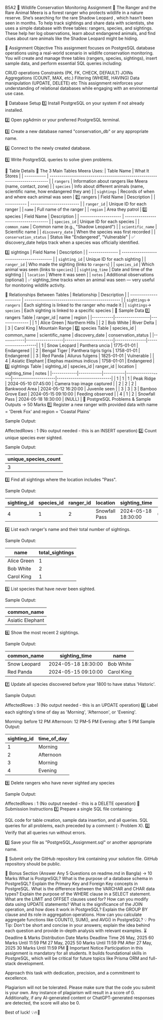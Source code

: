 B5A2
🐆 Wildlife Conservation Monitoring Assignment
🌿 The Ranger and the Rare Animal
Meera is a forest ranger who protects wildlife in a nature reserve. She’s searching for the rare Shadow Leopard , which hasn’t been seen in months. To help track sightings and share data with scientists, she uses a simple database with three tables: rangers, species, and sightings. These help her log observations, learn about endangered animals, and find clues about rare animals like the Shadow Leopard might be hiding.

📜 Assignment Objective
This assignment focuses on PostgreSQL database operations using a real-world scenario in wildlife conservation monitoring. You will create and manage three tables (rangers, species, sightings), insert sample data, and perform essential SQL queries including:

CRUD operations
Constraints (PK, FK, CHECK, DEFAULT)
JOINs
Aggregations (COUNT, MAX, etc.)
Filtering (WHERE, HAVING)
Data manipulation (UPDATE, DELETE) etc
This assignment reinforces your understanding of relational databases while engaging with an environmental use case.

📂 Database Setup
1️⃣ Install PostgreSQL on your system if not already installed.

2️⃣ Open pgAdmin or your preferred PostgreSQL terminal.

3️⃣ Create a new database named "conservation_db" or any appropriate name.

4️⃣ Connect to the newly created database.

5️⃣ Write PostgreSQL queries to solve given problems.

📂 Table Details
🧱 The 3 Main Tables Meera Uses:
| Table Name  | What It Stores                                                                |
| ----------- | ----------------------------------------------------------------------------- |
| `rangers`   | Information about rangers like Meera (name, contact, zone)                    |
| `species`   | Info about different animals (name, scientific name, how endangered they are) |
| `sightings` | Records of when and where each animal was seen                                |
1️⃣ rangers
| Field Name  | Description               |
| ----------- | ------------------------- |
| `ranger_id` | Unique ID for each ranger |
| `name`      | Full name of the ranger   |
| `region`    | Area they patrol          |
2️⃣ species
| Field Name            | Description                            |
| --------------------- | -------------------------------------- |
| `species_id`          | Unique ID for each species             |
| `common_name`         | Common name (e.g., "Shadow Leopard")   |
| `scientific_name`     | Scientific name                        |
| `discovery_date`      | When the species was first recorded    |
| `conservation_status` | Status like "Endangered", "Vulnerable" |
✅ discovery_date helps track when a species was officially identified.

3️⃣ sightings
| Field Name      | Description                                |
| --------------- | ------------------------------------------ |
| `sighting_id`   | Unique ID for each sighting                |
| `ranger_id`     | Who made the sighting (links to `rangers`) |
| `species_id`    | Which animal was seen (links to `species`) |
| `sighting_time` | Date and time of the sighting              |
| `location`      | Where it was seen                          |
| `notes`         | Additional observations (optional)         |
✅ sighting_time tracks when an animal was seen — very useful for monitoring wildlife activity.

🔗 Relationships Between Tables
| Relationship           | Description                                       |
| ---------------------- | ------------------------------------------------- |
| `sightings`→ `rangers` | Each sighting is linked to the ranger who made it |
| `sightings`→ `species` | Each sighting is linked to a specific species     |
📂 Sample Data
1️⃣ rangers Table
| ranger_id | name             | region         |
|-----------|------------------|--------------- |
| 1         | Alice Green      | Northern Hills |
| 2         | Bob White        | River Delta    |
| 3         | Carol King       | Mountain Range |
2️⃣ species Table
| species_id | common_name       | scientific_name         | discovery_date | conservation_status |
|------------|-------------------|-------------------------|----------------|---------------------|
| 1          | Snow Leopard      | Panthera uncia          | 1775-01-01     | Endangered          |
| 2          | Bengal Tiger      | Panthera tigris tigris  | 1758-01-01     | Endangered          |
| 3          | Red Panda         | Ailurus fulgens         | 1825-01-01     | Vulnerable          |
| 4          | Asiatic Elephant  | Elephas maximus indicus | 1758-01-01     | Endangered          |
3️⃣ sightings Table
| sighting_id | species_id | ranger_id | location          | sighting_time        | notes                      |
|-------------|------------|-----------|-------------------|----------------------|----------------------------|
| 1           | 1          | 1         | Peak Ridge        | 2024-05-10 07:45:00  | Camera trap image captured |
| 2           | 2          | 2         | Bankwood Area     | 2024-05-12 16:20:00  | Juvenile seen              |
| 3           | 3          | 3         | Bamboo Grove East | 2024-05-15 09:10:00  | Feeding observed           |
| 4           | 1          | 2         | Snowfall Pass     | 2024-05-18 18:30:00  | (NULL)                     |
📂 PostgreSQL Problems & Sample Outputs → 50 Marks
1️⃣ Register a new ranger with provided data with name = 'Derek Fox' and region = 'Coastal Plains'

Sample Output:

AffectedRows : 1
(No output needed - this is an INSERT operation)
2️⃣ Count unique species ever sighted.

Sample Output:

| unique_species_count |
| ---------------------|
| 3                    |
3️⃣ Find all sightings where the location includes "Pass".

Sample Output:

| sighting_id | species_id | ranger_id | location      | sighting_time       | notes  |
| ------------|------------|-----------|---------------|---------------------|--------|
| 4           | 1          | 2         | Snowfall Pass | 2024-05-18 18:30:00 | (NULL) |
4️⃣ List each ranger's name and their total number of sightings.

Sample Output:

| name        | total_sightings |
|-------------|-----------------|
| Alice Green | 1               |
| Bob White   | 2               |
| Carol King  | 1               |
5️⃣ List species that have never been sighted.

Sample Output:

| common_name      |
|------------------|
| Asiatic Elephant |
6️⃣ Show the most recent 2 sightings.

Sample Output:

| common_name   | sighting_time        | name        |
|---------------|----------------------|-------------|
| Snow Leopard  | 2024-05-18 18:30:00  | Bob White   |
| Red Panda     | 2024-05-15 09:10:00  | Carol King  |
7️⃣ Update all species discovered before year 1800 to have status 'Historic'.

Sample Output:

AffectedRows : 3
(No output needed - this is an UPDATE operation)
8️⃣ Label each sighting's time of day as 'Morning', 'Afternoon', or 'Evening'.

Morning: before 12 PM
Afternoon: 12 PM–5 PM
Evening: after 5 PM
Sample Output:

| sighting_id | time_of_day |
|-------------|-------------|
| 1           | Morning     |
| 2           | Afternoon   |
| 3           | Morning     |
| 4           | Evening     |
9️⃣ Delete rangers who have never sighted any species

Sample Output:

AffectedRows : 1
(No output needed - this is a DELETE operation)
📂 Submission Instructions
1️⃣ Prepare a single SQL file containing:

SQL code for table creation, sample data insertion, and all queries.
SQL queries for all problems, each preceded by a comment (- Problem X).
2️⃣ Verify that all queries run without errors.

3️⃣ Save your file as "PostgreSQL_Assignment.sql" or another appropriate name.

🔹 Submit only the GitHub repository link containing your solution file. GitHub repository should be public.

📂 Bonus Section (Answer Any 5 Questions on readme.md in Bangla) → 10 Marks
What is PostgreSQL?
What is the purpose of a database schema in PostgreSQL?
Explain the Primary Key and Foreign Key concepts in PostgreSQL.
What is the difference between the VARCHAR and CHAR data types?
Explain the purpose of the WHERE clause in a SELECT statement.
What are the LIMIT and OFFSET clauses used for?
How can you modify data using UPDATE statements?
What is the significance of the JOIN operation, and how does it work in PostgreSQL?
Explain the GROUP BY clause and its role in aggregation operations.
How can you calculate aggregate functions like COUNT(), SUM(), and AVG() in PostgreSQL?
💡 Pro Tip: Don't be short and concise in your answers; explain the idea behind each question and provide in-depth analysis with relevant examples.
⏳ Deadline & Marks Distribution
Date	Marks	Deadline Time
26 May, 2025	60 Marks	Until 11:59 PM
27 May, 2025	50 Marks	Until 11:59 PM
After 27 May, 2025	30 Marks	Until 11:59 PM
🚀 Important Notice
Participation in this assignment is mandatory for all students. It builds foundational skills in PostgreSQL, which will be critical for future topics like Prisma ORM and full-stack development.

Approach this task with dedication, precision, and a commitment to excellence.

Plagiarism will not be tolerated. Please make sure that the code you submit is your own. Any instance of plagiarism will result in a score of 0. Additionally, if any AI-generated content or ChatGPT-generated responses are detected, the score will also be 0.

Best of luck! 💡🔥🌿